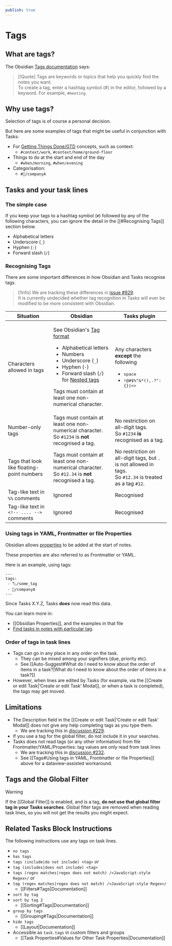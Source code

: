 ```yaml
---
publish: true
---
```


# Tags

## What are tags?

The Obsidian [Tags documentation](https://help.obsidian.md/Editing+and+formatting/Tags) says:

> [!Quote]
> Tags are keywords or topics that help you quickly find the notes you want.<br>
> To create a tag, enter a hashtag symbol (#) in the editor, followed by a keyword. For example, `#meeting`.

## Why use tags?

Selection of tags is of course a personal decision.

But here are some examples of tags that might be useful in conjunction with Tasks:

- For [Getting Things Done/GTD](https://en.wikipedia.org/wiki/Getting_Things_Done) concepts, such as context:
  - `#context/work`, `#context/home/ground-floor`
- Things to do at the start and end of the day
  - `#when/morning`, `#when/evening`
- Categorisation:
  - `#🏢/companyA`

## Tasks and your task lines

### The simple case

If you keep your tags to a hashtag symbol (`#`) followed by any of the following characters, you can ignore the detail in the [[#Recognising Tags]] section below.

- Alphabetical letters
- Underscore (`_`)
- Hyphen (`-`)
- Forward slash (`/`)

### Recognising Tags

There are some important differences in how Obsidian and Tasks recognise tags.

> [!Info]
> We are tracking these differences in [issue #929](https://github.com/obsidian-tasks-group/obsidian-tasks/issues/929).<br>
> It is currently undecided whether tag recognition in Tasks will ever be modified to be more consistent with Obsidian.

| Situation                                  | Obsidian                                                                                                                                                                                                                                                                                                                                                                              | Tasks plugin                                                                                                                |
|--------------------------------------------| ------------------------------------------------------------------------------------------------------------------------------------------------------------------------------------------------------------------------------------------------------------------------------------------------------------------------------------------------------------------------------------- | --------------------------------------------------------------------------------------------------------------------------- |
| Characters allowed in tags                 | <p>See Obsidian's [Tag format](https://help.obsidian.md/Editing+and+formatting/Tags#Tag+format)</p><ul><li>Alphabetical letters</li><li>Numbers</li><li>Underscore (`_`)</li><li>Hyphen (`-`)</li><li>Forward slash (`/`) for [Nested tags](https://help.obsidian.md/Editing+and+formatting/Tags#Nested+tags)</li></ul><p>Tags must contain at least one non-numerical character.</p> | <p>Any characters **except** the following</p><ul><li><tt>space</tt></li><li><tt>!@#$%^&*(),.?":{}\|&lt;&gt;</tt></li></ul> |
| Number-only tags                           | Tags must contain at least one non-numerical character.<br>So `#1234` is **not** recognised a tag.                                                                                                                                                                                                                                                                                    | No restriction on all-digit tags.<br>So `#1234` **is** recognised as a tag.                                                 |
| Tags that look like floating-point numbers | Tags must contain at least one non-numerical character.<br>So `#12.34` is **not** recognised a tag.                                                                                                                                                                                                                                                                                   | No restriction on all-digit tags, but `.` is not allowed in tags.<br>So `#12.34` is treated as a tag `#12`.                 |
| Tag-like text in `%%` comments             | Ignored                                                                                                                                                                                                                                                                                                                                                                               | Recognised                                                                                                                  |
| Tag-like text in `<!-- .... -->`  comments | Ignored                                                                                                                                                                                                                                                                                                                                                                               | Recognised                                                                                                                  |

### Using tags in YAML, Frontmatter or file Properties

Obsidian allows [properties](https://help.obsidian.md/Editing+and+formatting/Properties) to be added at the start of notes.

These properties are also referred to as Frontmatter or YAML.

Here is an example, using tags:

```text
---
tags:
 - 🏷/some_tag
 - 🏢/companyA
---
```

Since Tasks X.Y.Z, Tasks **does** now read this data.

You can learn more in:

- [[Obsidian Properties]], and the examples in that file
- [Find tasks in notes with particular tag](https://github.com/obsidian-tasks-group/obsidian-tasks/blob/main/resources/sample_vaults/Tasks-Demo/How%20To/Find%20tasks%20in%20notes%20with%20particular%20tag.md).

### Order of tags in task lines

- Tags can go in any place in any order on the task.
  - They can be mixed among your signifiers (due, priority etc).
  - See [[Auto-Suggest#What do I need to know about the order of items in a task?|What do I need to know about the order of items in a task?]]
- However, when lines are edited by Tasks (for example, via the [[Create or edit Task|‘Create or edit Task’ Modal]], or when a task is completed), the tags may get moved.

## Limitations

- The Description field in the [[Create or edit Task|‘Create or edit Task’ Modal]] does not give any help completing tags as you type them.
  - We are tracking this in [discussion #229](https://github.com/obsidian-tasks-group/obsidian-tasks/discussions/229).
- If you use a tag for the global filter, do not include it in your searches.
- Tasks does not read tags (or any other information) from file Frontmatter/YAML/Properties: tag values are only read from task lines
  - We are tracking this in [discussion #232](https://github.com/obsidian-tasks-group/obsidian-tasks/discussions/232).
  - See [[Tags#Using tags in YAML, Frontmatter or file Properties]] above for a dataview-assisted workaround.

## Tags and the Global Filter

> [!Warning]
> If the [[Global Filter]] is enabled, and is a tag, **do not use that global filter tag in your Tasks searches**.
> Global filter tags are removed when reading task lines, so you will not get the results you might expect.

## Related Tasks Block Instructions

The following instructions use any tags on task lines.

- `no tags`
- `has tags`
- `tags (include|do not include) <tag>` _or_
- `tag (includes|does not include) <tag>`
- `tags (regex matches|regex does not match) /<JavaScript-style Regex>/` _or_
- `tag (regex matches|regex does not match) /<JavaScript-style Regex>/`
  - [[Filters#Tags|Documentation]]
- `sort by tag`
- `sort by tag 2`
  - [[Sorting#Tags|Documentation]]
- `group by tags`
  - [[Grouping#Tags|Documentation]]
- `hide tags`
  - [[Layout|Documentation]]
- Accessible as `task.tags` in custom filters and groups
  - [[Task Properties#Values for Other Task Properties|Documentation]]
